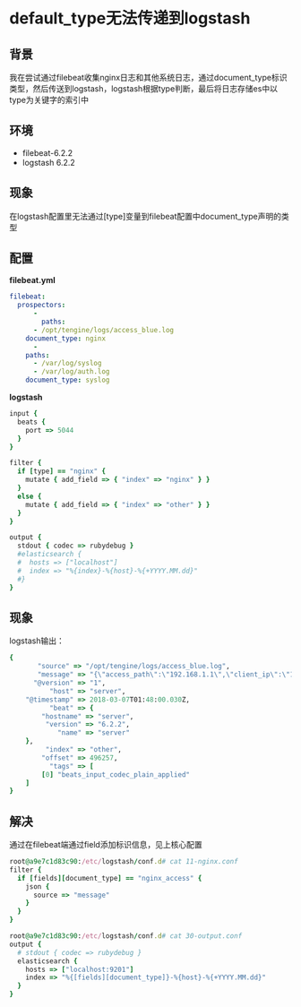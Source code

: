 # default_type无法传递到logstash
## 背景
我在尝试通过filebeat收集nginx日志和其他系统日志，通过document_type标识类型，然后传送到logstash，logstash根据type判断，最后将日志存储es中以type为关键字的索引中

## 环境
* filebeat-6.2.2
* logstash 6.2.2

## 现象
在logstash配置里无法通过[type]变量到filebeat配置中document_type声明的类型


## 配置		
**filebeat.yml**
```yaml
filebeat:
  prospectors:
      -
        paths:
	  - /opt/tengine/logs/access_blue.log
	document_type: nginx
      -
	paths:
	  - /var/log/syslog
	  - /var/log/auth.log
	document_type: syslog
```

**logstash**
```ruby
input {
  beats {
	port => 5044
  }
}

filter {
  if [type] == "nginx" {
	mutate { add_field => { "index" => "nginx" } }
  }
  else {
	mutate { add_field => { "index" => "other" } }
  }
}

output {
  stdout { codec => rubydebug }
  #elasticsearch {
  #  hosts => ["localhost"]
  #  index => "%{index}-%{host}-%{+YYYY.MM.dd}"
  #}
}
```

## 现象

logstash输出：
```ruby
{
	   "source" => "/opt/tengine/logs/access_blue.log",
	   "message" => "{\"access_path\":\"192.168.1.1\",\"client_ip\":\"192.168.1.1\",\"http_host\":\"test.abc.com\",\"@timestamp\":\"2018-03-07T09:08:58+08:00\",\"method\":\"GET\",\"url\":\"/static/image/favicon.ico\",\"status\":\"200\",\"http_referer\":\"http://test.abc.com/\",\"body_bytes_sent\":\"1150\",\"request_time\":\"0.005\",\"http_user_agent\":\"Mozilla/5.0 (Windows NT 6.2; WOW64) AppleWebKit/537.36 (KHTML, like Gecko) Chrome/63.0.3239.132 Safari/537.36\",\"total_bytes_sent\":\"1655\",\"server_ip\":\"192.168.1.150\"}",
	  "@version" => "1",
		  "host" => "server",
	"@timestamp" => 2018-03-07T01:48:00.030Z,
		  "beat" => {
		"hostname" => "server",
		 "version" => "6.2.2",
			"name" => "server"
	},
		 "index" => "other",
		"offset" => 496257,
		  "tags" => [
		[0] "beats_input_codec_plain_applied"
	]
}
```


## 解决
通过在filebeat端通过field添加标识信息，见上核心配置

```ruby
root@a9e7c1d83c90:/etc/logstash/conf.d# cat 11-nginx.conf 
filter {
  if [fields][document_type] == "nginx_access" {
    json {
      source => "message"
    }
  }
}
```


```ruby
root@a9e7c1d83c90:/etc/logstash/conf.d# cat 30-output.conf 
output {
  # stdout { codec => rubydebug }
  elasticsearch {
    hosts => ["localhost:9201"]
    index => "%{[fields][document_type]}-%{host}-%{+YYYY.MM.dd}"
  }
}
```